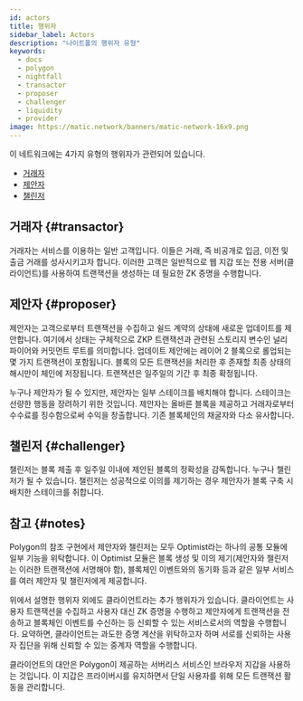 ```yaml
---
id: actors
title: 행위자
sidebar_label: Actors
description: "나이트폴의 행위자 유형"
keywords:
  - docs
  - polygon
  - nightfall
  - transactor
  - proposer
  - challenger
  - liquidity
  - provider
image: https://matic.network/banners/matic-network-16x9.png
---
```


이 네트워크에는 4가지 유형의 행위자가 관련되어 있습니다.

- [거래자](#transactor)
- [제안자](#proposer)
- [챌린저](#challenger)

## 거래자 {#transactor}
거래자는 서비스를 이용하는 일반 고객입니다. 이들은 거래, 즉 비공개로 입금, 이전 및 출금 거래를 성사시키고자 합니다.
이러한 고객은 일반적으로 웹 지갑 또는 전용 서버(클라이언트)를 사용하여 트랜잭션을 생성하는 데 필요한 ZK 증명을 수행합니다.

## 제안자 {#proposer}
제안자는 고객으로부터 트랜잭션을 수집하고 쉴드 계약의 상태에
새로운 업데이트를 제안합니다.
여기에서 상태는 구체적으로 ZKP 트랜잭션과 관련된 스토리지 변수인
널리파이어와 커밋먼트 루트를 의미합니다.
업데이트 제안에는 레이어 2 블록으로 롤업되는 몇 가지 트랜잭션이 포함됩니다. 블록의 모든
트랜잭션을 처리한 후 존재할 최종 상태의 해시만이
체인에 저장됩니다. 트랜잭션은 일주일의 기간 후 최종 확정됩니다.

누구나 제안자가 될 수 있지만, 제안자는 일부 스테이크를 배치해야 합니다. 스테이크는 선량한 행동을 장려하기 위한 것입니다.
제안자는 올바른 블록을 제공하고 거래자로부터 수수료를 징수함으로써 수익을 창출합니다. 기존 블록체인의 채굴자와 다소 유사합니다.

## 챌린저 {#challenger}
챌린저는 블록 제출 후 일주일 이내에 제안된 블록의 정확성을 감독합니다. 누구나 챌린저가 될 수 있습니다.
챌린저는 성공적으로 이의를 제기하는 경우 제안자가 블록 구축 시 배치한 스테이크를 취합니다.


## 참고 {#notes}
Polygon의 참조 구현에서 제안자와 챌린저는 모두 Optimist라는 하나의 공통 모듈에 일부 기능을 위탁합니다.
이 Optimist 모듈은 블록 생성 및 이의 제기(제안자와 챌린저는 이러한 트랜잭션에 서명해야 함), 블록체인 이벤트와의 동기화 등과 같은
일부 서비스를 여러 제안자 및 챌린저에게 제공합니다.

위에서 설명한 행위자 외에도 클라이언트라는 추가 행위자가 있습니다. 클라이언트는 사용자 트랜잭션을 수집하고 사용자 대신 ZK 증명을 수행하고 제안자에게 트랜잭션을 전송하고 블록체인 이벤트를 수신하는 등 신뢰할 수 있는 서비스로서의 역할을 수행합니다. 요약하면, 클라이언트는 과도한 증명 계산을 위탁하고자 하며 서로를 신뢰하는 사용자 집단을 위해 신뢰할 수 있는 중계자 역할을 수행합니다.

클라이언트의 대안은 Polygon이 제공하는 서버리스 서비스인 브라우저 지갑을 사용하는 것입니다. 이 지갑은 프라이버시를 유지하면서 단일 사용자를 위해 모든 트랜잭션 활동을 관리합니다.
